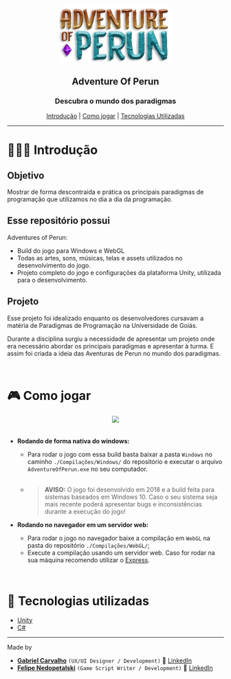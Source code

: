 <div align="center">
  <img width="260px" src="./Arte/Logo.png">
  
  <h2> <strong>Adventure Of Perun</strong> </h2>
</div>

<div align="center">
  <h3>Descubra o mundo dos paradigmas</h3>

   [Introdução](#-introdução) |
   [Como jogar](#-como-jogar) |
   [Tecnologias Utilizadas](#-tecnologias-utilizadas) 
</div>


---

# 👨🏻‍💻 Introdução

## Objetivo

Mostrar de forma descontraída e prática os principais paradigmas de programação que utilizamos no dia a dia da programação.

## Esse repositório possui

Adventures of Perun:

- Build do jogo para Windows e WebGL
- Todas as artes, sons, músicas, telas e assets utilizados no desenvolvimento do jogo.
- Projeto completo do jogo e configurações da plataforma Unity, utilizada para o desenvolvimento.

## Projeto

Esse projeto foi idealizado enquanto os desenvolvedores cursavam a matéria de Paradigmas de Programação na Universidade de Goiás.

Durante a disciplina surgiu a necessidade de apresentar um projeto onde era necessário abordar os principais paradigmas e apresentar à turma. E assim foi criada a ideia das Aventuras de Perun no mundo dos paradigmas.

<br/>

# 🎮 Como jogar

<div align="center" >
  
  <div>
    <img src="./Arte/AdventureOfPerunGIF.gif"  width="550px"/>
  </div>
  <br/>
</div>

- **Rodando de forma nativa do windows:** 
  - Para rodar o jogo com essa build basta baixar a pasta `Windows` no caminho `./Compilações/Windows/` do repositório e executar o arquivo `AdventureOfPerun.exe` no seu computador.

  <br>

  - > **AVISO:** O jogo foi desenvolvido em 2018 e a build feita para sistemas baseados em Windows 10. Caso o seu sistema seja mais recente poderá apresentar bugs e inconsistências durante a execução do jogo!

- **Rodando no navegador em um servidor web:** 
  - Para rodar o jogo no navegador baixe a compilação em `WebGL` na pasta do repositório `./Compilações/WebGL/`;
  - Execute a compilação usando um servidor web. Caso for rodar na sua máquina recomendo utilizar o [Express](https://expressjs.com/).

<br/>

# 🚀 Tecnologias utilizadas

- [Unity](https://unity.com/)
- [C#](https://learn.microsoft.com/en-us/dotnet/csharp/)

---

Made by

- [**Gabriel Carvalho**](https://github.com/GabrielCarvf) `(UX/UI Designer / Development)` 🚀 [LinkedIn](https://www.linkedin.com/in/gabriel-carvalho-5ba636182/)
- [**Felipe Nedopetalski**](https://github.com/fNedopetalski) `(Game Script Writer / Development)` 👻 [LinkedIn](https://www.linkedin.com/in/felipe-nedopetalski-91b93b154/)
